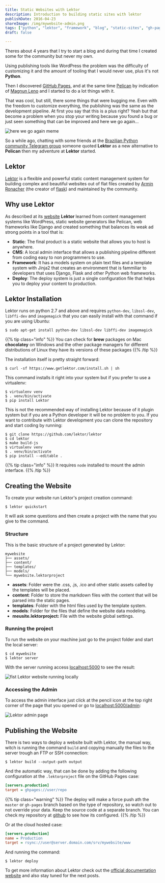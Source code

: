 ```yaml
---
title: Static Websites with Lektor
description: Introduction to building static sites with lektor
publishDate: 2016-04-23
shareImage: /img/mywebsite-admin.png
tags: ["python", "lektor", "framework", "blog", "static-sites", "gh-pages"]
draft: false

---
```


Theres about 4 years that I try to start a blog and during that time I created some for the community but never my own.

Using publishing tools like WordPress the problem was the difficulty of customizing it and the amount of tooling that I would never use, plus it's not **Python**.

Then I discovered [GitHub Pages](https://pages.github.com), and at the same time [Pelican](http://blog.getpelican.com) by indication of [Magnun Leno](http://mindbending.org/pt) and I started to do a lot things with it.

That was cool, but still, there some things that were bugging me. Even with the freedom to customize everything, the publishing was the same as the development pipeline. At first you say that this is a plus right? Yeah but that become a problem when you stop your writing because you found a bug or just seen something that can be improved and here we go again...

![here we go again meme](/img/again.png)

So a while ago, chatting with some friends at the [Brazilian Python community Telegram group](https://telegram.me/pythonbr) someone quoted **Lektor** as a new alternative to **Pelican** then my adventure at **Lektor** started.

## Lektor

[Lektor](https://www.getlektor.com) is a flexible and powerful static content management system for building complex and beautiful websites out of flat files created by [Armin Ronacher](http://lucumr.pocoo.org) (the creator of [flask](http://flask.pocoo.org)) and maintained by the community.

## Why use Lektor

As described at its [website](https://www.getlektor.com/docs/what) **Lektor** learned from content management systems like WordPress, static website generators like Pelican, web frameworks like Django and created something that balances its weak ad strong points in a tool that is:

- **Static**: The final product is a static website that allows you to host is anywhere.
- **CMS**: A local admin interface that allows a publishing pipeline different from coding easy to non programmers to use.
- **Framework**: It has a models system on plain text files and a template system with Jinja2 that creates an environment that is fammiliar to developers that uses Django, Flask and other Python web frameworks.
- **Deploy**: The deploy system is just a single configuration file that helps you to deploy your content to production.

## Lektor Installation

Lektor runs on python 2.7 and above and requires `python-dev`, `libssl-dev`, `libffi-dev` and `imagemagick` that you can easily install with that command if you are using Ubuntu:

```console
$ sudo apt-get install python-dev libssl-dev libffi-dev imagemagick
```

{{% tip class="info" %}}
You can check for **brew** packages on Mac **chocolatey** on Windows and the other package managers for different distributions of Linux they have its versions of these packages
{{% /tip %}} 

The installation itself is pretty straight forward:

```console
$ curl -sf https://www.getlektor.com/install.sh | sh
```

This  command installs it right into your system but if you prefer to use a virtualenv:

```console
$ virtualenv venv
$ . venv/bin/activate
$ pip install Lektor
```

This is not the recommended way of installing Lektor because of it plugin system but if you are a Python developer it will be no problem to you. If you want to contribute with Lektor development you can clone the repository and start coding by running:

```console
$ git clone https://github.com/lektor/lektor
$ cd lektor
$ make build-js
$ virtualenv venv
$ . venv/bin/activate
$ pip install --editable .
```
{{% tip class="info" %}}
It requires `node` installed to mount the admin interface.
{{% /tip %}} 

## Creating the Website

To create your website run Lektor's project creation command:

```console
$ lektor quickstart
```

It will ask some questions and then create a project with the name that you give to the command.

### Structure

This is the basic structure of a project generated by Lektor:

```console
mywebsite
├── assets/
├── content/
├── templates/
├── models/
└── mywebsite.lektorproject
```

- **assets**: Folder were the .css, .js, .ico and other static assets called by the templates will be placed.
- **content**: Folder to store the markdown files with the content that will be parsed into the static pages.
- **templates**: Folder with the html files used by the template system.
- **models**: Folder for the files that define the website data modeling.
- **meusite.lektorproject:** File with the website global settings.

### Running the project

To run the website on your machine just go to the project folder and start the local server:

```console
$ cd mywebsite
$ lektor server
```

With the server running access [localhost:5000](http://localhost:5000) to see the result:

![fist Lektor website running locally](/img/mywebsite.png)

### Accessing the Admin

To access the admin interface just click at the pencil icon at the top right corner of the page that you opened or go to [localhost:5000/admin](http://localhost:5000/admin):

![Lektor admin page](/img/mywebsite-admin.png)

## Publishing the Website

There is two ways to deploy a website built with Lektor, the manual way, witch is running the command `build` and copying manually the files to the server trough an FTP or SSH connection:

```console
$ lektor build --output-path output
```

And the automatic way, that can be done by adding the following configuration at the `.lektorproject` file on the GitHub Pages case:

```ini
[servers.production]
target = ghpages://user/repo
```

{{% tip class="warning" %}}
The deploy will make a force push ath the `master` or `gh-pages` branch based on the type of repository, so watch out to not override your data. Keep the source code at a separate branch. You can check my repository at [github](https://github.com/humrochagf/humrochagf.github.io) to see how its configured.
{{% /tip %}}

Or at the cloud hosted case:

```ini
[servers.production]
name = Production
target = rsync://user@server.domain.com/srv/mywebsite/www
```

And running the command:

```console
$ lektor deploy
```

To get more information about Lektor check out the [official documentation website](https://www.getlektor.com/docs) and also stay tuned for the next posts.
